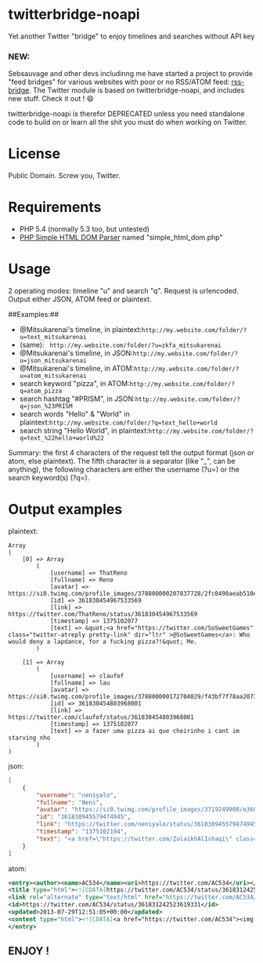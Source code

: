 twitterbridge-noapi
===================

Yet another Twitter "bridge" to enjoy timelines and searches without API key

### NEW:

Sebsauvage and other devs includinng me have started a project to provide "feed bridges" for various websites with poor or no RSS/ATOM feed: [rss-bridge](https://github.com/sebsauvage/rss-bridge). The Twitter module is based on twitterbridge-noapi, and includes new stuff. Check it out ! :smile: 

twitterbridge-noapi is therefor DEPRECATED unless you need standalone code to build on or learn all the shit you must do when working on Twitter.

License
===================

Public Domain. Screw you, Twitter.

Requirements
===================

- PHP 5.4 (normally 5.3 too, but untested)
- [PHP Simple HTML DOM Parser](http://simplehtmldom.sourceforge.net/) named "simple_html_dom.php"

Usage
===================

2 operating modes: timeline "u" and search "q". Request is urlencoded. Output either JSON, ATOM feed or plaintext.

##Examples:##

 - @Mitsukarenai's timeline, in plaintext:```http://my.website.com/folder/?u=text_mitsukarenai```
 - (same): ``` http://my.website.com/folder/?u=zkfa_mitsukarenai```
 - @Mitsukarenai's timeline, in JSON:```http://my.website.com/folder/?u=json_mitsukarenai```
 - @Mitsukarenai's timeline, in ATOM:```http://my.website.com/folder/?u=atom_mitsukarenai```
 - search keyword "pizza", in ATOM:```http://my.website.com/folder/?q=atom_pizza```
 - search hashtag "#PRISM", in JSON:```http://my.website.com/folder/?q=json_%23PRISM```
 - search words "Hello" & "World" in plaintext:```http://my.website.com/folder/?q=text_hello+world```
 - search string "Hello World", in plaintext:```http://my.website.com/folder/?q=text_%22hello+world%22```

Summary: the first 4 characters of the request tell the output format (json or atom, else plaintext). The fifth character is a separator (like "_", can be anything), the following characters are either the username (?u=) or the search keyword(s)  (?q=).

Output examples
===================

plaintext:
```
Array
(
    [0] => Array
        (
            [username] => ThatReno
            [fullname] => Reno
            [avatar] => https://si0.twimg.com/profile_images/378800000207837728/2fc0490aeab510e178ebfb5b96a4b7ec_normal.jpeg
            [id] => 361830454967533569
            [link] => https://twitter.com/ThatReno/status/361830454967533569
            [timestamp] => 1375102077
            [text] => &quot;<a href="https://twitter.com/SoSweetGames" class="twitter-atreply pretty-link" dir="ltr" >@SoSweetGames</a>: Who would deny a lapdance, for a fucking pizza?!&quot; Me.
        )

    [1] => Array
        (
            [username] => claufof
            [fullname] => lau
            [avatar] => https://si0.twimg.com/profile_images/378800000172704029/f43bf7f78aa2073a3ee4d8f6e997d6d4_normal.jpeg
            [id] => 361830454803968001
            [link] => https://twitter.com/claufof/status/361830454803968001
            [timestamp] => 1375102077
            [text] => a fazer uma pizza ai que cheirinho i cant im starving nho
        )
)
```

json:
```json
[
    {
        "username": "neniyalo",
        "fullname": "Neni",
        "avatar": "https://si0.twimg.com/profile_images/3719249908/e3688a9e74b422dc064ea884cff70edb_normal.jpeg",
        "id": "361830945579474945",
        "link": "https://twitter.com/neniyalo/status/361830945579474945",
        "timestamp": "1375102194",
        "text": "<a href=\"https://twitter.com/ZulaikhAlIshaqi\" class=\"twitter-atreply pretty-link\" dir=\"ltr\" >@ZulaikhAlIshaqi</a> boleehhh jaa tunggu u p PLKN 3 BULAN PANAS TERIK HITAM TERBAKAR NO MCD KFC PIZZA etc. etc. etc. :p huhuhu"
    }
]
```

atom:
```xml
<entry><author><name>AC534</name><uri>https://twitter.com/AC534</uri></author>
<title type="html"><![CDATA[https://twitter.com/AC534/status/361831242523619331]]></title>
<link rel="alternate" type="text/html" href="https://twitter.com/AC534/status/361831242523619331" />
<id>https://twitter.com/AC534/status/361831242523619331</id>
<updated>2013-07-29T12:51:05+00:00</updated>
<content type="html"><![CDATA[<a href="https://twitter.com/AC534"><img align="top" alt="avatar" src="https://si0.twimg.com/profile_images/378800000147153568/ed37d8284810511cf38192e39fab2d23_normal.jpeg" />AC534</a> Christine ★<br/><blockquote><a href="https://twitter.com/pielsi" class="twitter-atreply pretty-link" dir="ltr" >@pielsi</a> <a href="https://twitter.com/BPatchitcha" class="twitter-atreply pretty-link" dir="ltr" >@BPatchitcha</a> pizza pls  everyday  kami ni pat eh </blockquote>]]></content>
</entry>
```

## ENJOY !
